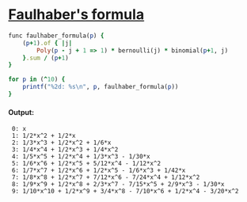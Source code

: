 [1]: https://rosettacode.org/wiki/Faulhaber's_formula

# [Faulhaber's formula][1]

```ruby
func faulhaber_formula(p) {
    (p+1).of { |j|
        Poly(p - j + 1 => 1) * bernoulli(j) * binomial(p+1, j)
    }.sum / (p+1)
}

for p in (^10) {
    printf("%2d: %s\n", p, faulhaber_formula(p))
}
```

#### Output:
```
 0: x
 1: 1/2*x^2 + 1/2*x
 2: 1/3*x^3 + 1/2*x^2 + 1/6*x
 3: 1/4*x^4 + 1/2*x^3 + 1/4*x^2
 4: 1/5*x^5 + 1/2*x^4 + 1/3*x^3 - 1/30*x
 5: 1/6*x^6 + 1/2*x^5 + 5/12*x^4 - 1/12*x^2
 6: 1/7*x^7 + 1/2*x^6 + 1/2*x^5 - 1/6*x^3 + 1/42*x
 7: 1/8*x^8 + 1/2*x^7 + 7/12*x^6 - 7/24*x^4 + 1/12*x^2
 8: 1/9*x^9 + 1/2*x^8 + 2/3*x^7 - 7/15*x^5 + 2/9*x^3 - 1/30*x
 9: 1/10*x^10 + 1/2*x^9 + 3/4*x^8 - 7/10*x^6 + 1/2*x^4 - 3/20*x^2
```
